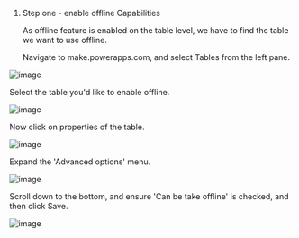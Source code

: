 1. Step one - enable offline Capabilities

   As offline feature is enabled on the table level, we have to find the table we want to use offline.

   Navigate to make.powerapps.com, and select Tables from the left pane.

![image](https://github.com/user-attachments/assets/e4fc3b4a-9ff6-4757-8b57-23872d7f3955)


Select the table you'd like to enable offline.

![image](https://github.com/user-attachments/assets/12bd99ea-2ce9-44b6-bd83-fee2189f73e4)

Now click on properties of the table.

![image](https://github.com/user-attachments/assets/44a79a12-a14a-4e76-99b2-3abc6b4ddcf6)

Expand the 'Advanced options' menu.

![image](https://github.com/user-attachments/assets/66b4297c-c08d-4504-b3d5-93293aa179bd)

Scroll down to the bottom, and ensure 'Can be take offline' is checked, and then click Save.

![image](https://github.com/user-attachments/assets/51b5070d-3451-4351-9f1e-5e7c228d7bf3)



















